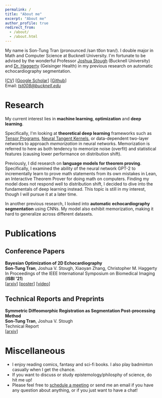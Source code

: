 ```yaml
---
permalink: /
title: "About me"
excerpt: "About me"
author_profile: true
redirect_from: 
  - /about/
  - /about.html
---
```


My name is Son-Tung Tran (pronounced /sən to͞on tran/). I double major in Math and Computer Science at Bucknell University. I'm fortunate to be advised by the wonderful Professor [Joshua Stough](http://eg.bucknell.edu/~jvs008/research/research.html) (Bucknell University) and [Dr. Haggerty](https://www.geisinger.edu/research/research-at-geisinger/find-an-investigator/2018/04/04/13/27/christopher-m-haggerty) (Geisinger Health) in my previous research on automatic echocardiography segmentation. 

[[CV](https://drive.google.com/file/d/1KgECLYFCSyqCcmen37JmAaf-p33ZHA78/view?usp=sharing)] [[Google Scholar](https://scholar.google.com/citations?view_op=list_works&hl=en&hl=en&user=plU7WMQAAAAJ)] [[Github](https://github.com/)]<br>
Email: *tst008@bucknell.edu*



Research
====

My current interest lies in **machine learning**, **optimization** and **deep learning**. 

Specifically, I'm looking at **theoretical deep learning** frameworks such as [Tensor Programs](https://www.microsoft.com/en-us/research/people/gregyang/), [Neural Tangent Kernels](https://www.inference.vc/neural-tangent-kernels-some-intuition-for-kernel-gradient-descent/), or data-dependent two-layer networks to approach *memorization* in neural networks. Memorization is referred to here as both tendency to memorize noise (overfit) and statistical features (causing lower performance on distribution shift).   

Previously, I did research on **language models for theorem proving**. Specifically, I examined the ability of the neural network GPT-2 to incrementally learn to prove math statements from its own mistakes in Lean, an Interactive Theorem Prover for doing math on computers. Finding my model does not respond well to distribution shift, I decided to dive into the fundamentals of deep learning instead. This topic is still in my interest, though I will pursue it at a later time.

In another previous research, I looked into **automatic echocardiography segmentation** using CNNs. My model also exhibit memorization, making it hard to generalize across different datasets.



Publications
===

Conference Papers
---
**Bayesian Optimization of 2D Echocardiography** <br>
**Son-Tung Tran**, Joshua V. Stough, Xiaoyan Zhang, Christopher M. Haggerty <br>
In Proceedings of the IEEE International Symposium on Biomedical Imaging (**ISBI '21**) <br>
[[arxiv]()] [[poster](http://eg.bucknell.edu/~jvs008/research/cardiac/ISBI21/tranISBI21_poster.pdf)] [[video](https://www.youtube.com/watch?v=l6G8El8_X4o)]

Technical Reports and Preprints
---
**Symmetric Diffeomorphic Registration as Segmentation Post-processing Method** <br>
**Son-Tung Tran**, Joshua V. Stough <br>
Technical Report <br>
[[arxiv]()]


Miscellaneous
===

- I enjoy reading comics, fantasy and sci-fi books. I also play badminton casually when I get the chance.
- If you want to discuss or study epistemology/philosphy of science, do hit me up!
- Please feel free to [schedule a meeting](https://go.oncehub.com/TungTran) or send me an email if you have any question about anything, or if you just want to have a chat!
